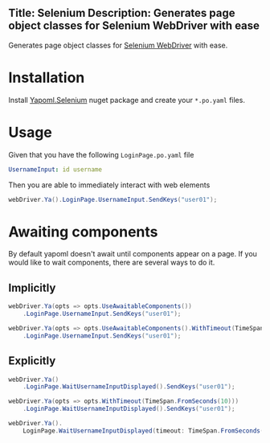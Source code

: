 Title: Selenium
Description: Generates page object classes for Selenium WebDriver with ease
---

Generates page object classes for [Selenium WebDriver](https://selenium.dev) with ease.

# Installation
Install [Yapoml.Selenium](https://www.nuget.org/packages/Yapoml.Selenium) nuget package and create your `*.po.yaml` files.

# Usage
Given that you have the following `LoginPage.po.yaml` file

```yaml
UsernameInput: id username
```

Then you are able to immediately interact with web elements

```csharp
webDriver.Ya().LoginPage.UsernameInput.SendKeys("user01");
```

# Awaiting components

By default yapoml doesn't await until components appear on a page. If you would like to wait components, there are several ways to do it.

## Implicitly

```csharp
webDriver.Ya(opts => opts.UseAwaitableComponents())
    .LoginPage.UsernameInput.SendKeys("user01");
```

```csharp
webDriver.Ya(opts => opts.UseAwaitableComponents().WithTimeout(TimeSpan.FromSeconds(10)))
    .LoginPage.UsernameInput.SendKeys("user01");
```

## Explicitly

```csharp
webDriver.Ya()
    .LoginPage.WaitUsernameInputDisplayed().SendKeys("user01");
```

```csharp
webDriver.Ya(opts => opts.WithTimeout(TimeSpan.FromSeconds(10)))
    .LoginPage.WaitUsernameInputDisplayed().SendKeys("user01");
```

```csharp
webDriver.Ya().
    LoginPage.WaitUsernameInputDisplayed(timeout: TimeSpan.FromSeconds(10)).SendKeys("user01");
```
